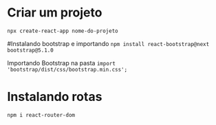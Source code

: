 # Criar um projeto
`npx create-react-app nome-do-projeto`

#Instalando bootstrap e importando
`npm install react-bootstrap@next bootstrap@5.1.0`

Importando Bootstrap na pasta
`import 'bootstrap/dist/css/bootstrap.min.css';`

# Instalando rotas
`npm i react-router-dom`


